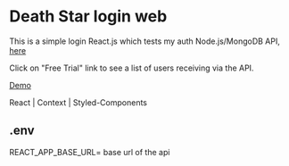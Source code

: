 # Death Star login web

This is a simple login React.js which tests my auth Node.js/MongoDB API, [here](https://github.com/alexbelloni/deathstart-authapi)  
  
Click on "Free Trial" link to see a list of users receiving via the API.

[Demo](https://deathstar-web.vercel.app/)  

React | Context | Styled-Components  

## .env

REACT_APP_BASE_URL= base url of the api  

